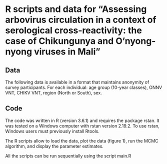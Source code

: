 # R scripts and data for “Assessing arbovirus circulation in a context of serological cross-reactivity: the case of Chikungunya and O’nyong-nyong viruses in Mali”

## Data
The following data is available in a format that maintains anonymity of survey participants. For each individual: age group (10-year classes), ONNV VNT, CHIKV VNT, region (North or South), sex.  

## Code
The code was written in R (version 3.6.1) and requires the package rstan. 
It was tested on a Windows computer with rstan version 2.19.2. To use rstan, Windows users must previously install Rtools. 

The R scripts allow to load the data, plot the data (figure 1),
run the MCMC algorithm, and display the parameter estimates.
 
All the scripts can be run sequentially using the script main.R 
